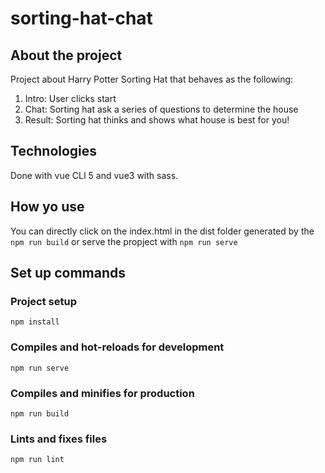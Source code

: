 # sorting-hat-chat

## About the project

Project about Harry Potter Sorting Hat that behaves as the following:

1. Intro: User clicks start
2. Chat: Sorting hat ask a series of questions to determine the house
3. Result: Sorting hat thinks and shows what house is best for you!

## Technologies

Done with vue CLI 5 and vue3 with sass.

## How yo use

You can directly click on the index.html in the dist folder generated by the `npm run build` or serve the propject with `npm run serve`

## Set up commands 

### Project setup
```
npm install
```

### Compiles and hot-reloads for development
```
npm run serve
```

### Compiles and minifies for production
```
npm run build
```

### Lints and fixes files
```
npm run lint
```
